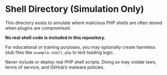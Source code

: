 # Shell Directory (Simulation Only)

This directory exists to simulate where malicious PHP shells are often stored when plugins are compromised.

**No real shell code is included in this repository.**

For educational or training purposes, you may optionally create harmless stub files like `example-shell.php` to test loading logic.

Never include or deploy real PHP shell scripts. Doing so may violate laws, terms of service, and GitHub’s malware policies.
